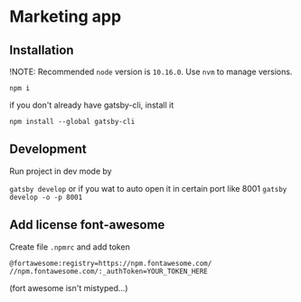 # Marketing app

## Installation

!NOTE: Recommended `node` version is `10.16.0`. Use `nvm` to manage versions. 

```
npm i
```

if you don't already have gatsby-cli, install it
```
npm install --global gatsby-cli
```

## Development

Run project in dev mode by

`gatsby develop` or if you wat to auto open it in certain port like 8001 `gatsby develop -o -p 8001`

## Add license font-awesome

Create file `.npmrc` and add token

`@fortawesome:registry=https://npm.fontawesome.com/
//npm.fontawesome.com/:_authToken=YOUR_TOKEN_HERE`

(fort awesome isn't mistyped...)

